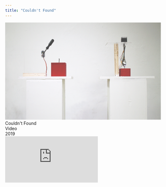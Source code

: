 ```yaml
---
title: "Couldn't Found"
---
```


<img class="img" src="img-0.png">
<div class="ttlbox">
  <div class="ttl">
    Couldn't Found
  </div>
  <div class="inf">
    Video<br>
    2019
  </div>
</div>


<div class="box">
    <div class="dscrptn">
    </div>
</div>



<div class="box">
    <div class="dscrptn">
    </div>
</div>


<div class="box"></div>
<iframe title="vimeo-player" src="https://player.vimeo.com/video/493820915" frameborder="0" allowfullscreen></iframe>
